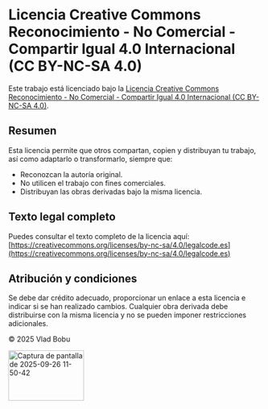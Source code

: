# Licencia Creative Commons Reconocimiento - No Comercial - Compartir Igual 4.0 Internacional (CC BY-NC-SA 4.0)

Este trabajo está licenciado bajo la [Licencia Creative Commons Reconocimiento - No Comercial - Compartir Igual 4.0 Internacional (CC BY-NC-SA 4.0)](https://creativecommons.org/licenses/by-nc-sa/4.0/deed.es).

## Resumen

Esta licencia permite que otros compartan, copien y distribuyan tu trabajo, así como adaptarlo o transformarlo, siempre que:

- Reconozcan la autoría original.
- No utilicen el trabajo con fines comerciales.
- Distribuyan las obras derivadas bajo la misma licencia.

## Texto legal completo

Puedes consultar el texto completo de la licencia aquí:  
[https://creativecommons.org/licenses/by-nc-sa/4.0/legalcode.es](https://creativecommons.org/licenses/by-nc-sa/4.0/legalcode.es)

## Atribución y condiciones

Se debe dar crédito adecuado, proporcionar un enlace a esta licencia e indicar si se han realizado cambios. Cualquier obra derivada debe distribuirse con la misma licencia y no se pueden imponer restricciones adicionales.

© 2025 Vlad Bobu

<img width="150" height="100" alt="Captura de pantalla de 2025-09-26 11-50-42" src="https://github.com/user-attachments/assets/27c7d937-6ec3-40b7-a5b2-4e04a2e1495d" />

